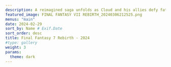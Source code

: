 ```yaml
---
description: A reimagined saga unfolds as Cloud and his allies defy fate, Final Fantasy VII Rebirth redefines a classic with stunning visuals and expanded storytelling, blending nostalgia with fresh twists in an epic RPG journey.
featured_image: FINAL FANTASY VII REBIRTH_20240306212525.png
menus: "main"
date: 2024-02-29
sort_by: Name # Exif.Date
sort_order: desc
title: Final Fantasy 7 Rebirth - 2024
#type: gallery
weight: 3
params:
  theme: dark
---
```

